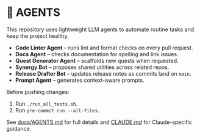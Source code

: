 # 🤖 AGENTS

This repository uses lightweight LLM agents to automate routine tasks and keep the project healthy.

- **Code Linter Agent** – runs lint and format checks on every pull request.
- **Docs Agent** – checks documentation for spelling and link issues.
- **Quest Generator Agent** – scaffolds new quests when requested.
- **Synergy Bot** – proposes shared utilities across related repos.
- **Release Drafter Bot** – updates release notes as commits land on `main`.
- **Prompt Agent** – generates context-aware prompts.

Before pushing changes:

1. Run `./run_all_tests.sh`.
2. Run `pre-commit run --all-files`.

See [docs/AGENTS.md](docs/AGENTS.md) for full details and [CLAUDE.md](CLAUDE.md) for Claude-specific guidance.
